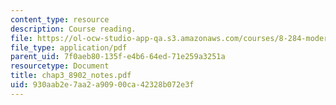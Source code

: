 ```yaml
---
content_type: resource
description: Course reading.
file: https://ol-ocw-studio-app-qa.s3.amazonaws.com/courses/8-284-modern-astrophysics-spring-2006/930aab2e7aa2a90900ca42328b072e3f_chap3_8902_notes.pdf
file_type: application/pdf
parent_uid: 7f0aeb80-135f-e4b6-64ed-71e259a3251a
resourcetype: Document
title: chap3_8902_notes.pdf
uid: 930aab2e-7aa2-a909-00ca-42328b072e3f
---
```


